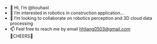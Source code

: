 - 👋 Hi, I’m @houhaol
- 👀 I’m interested in robotics in construction application...
- 💞️ I’m looking to collaborate on robotics perception and 3D cloud data processing
- 📫 Feel free to reach me by email hhliang0503@gmail.com \
 🍻CHEERS🍻

<!---
houhaol/houhaol is a ✨ special ✨ repository because its `README.md` (this file) appears on your GitHub profile.
You can click the Preview link to take a look at your changes.
--->
